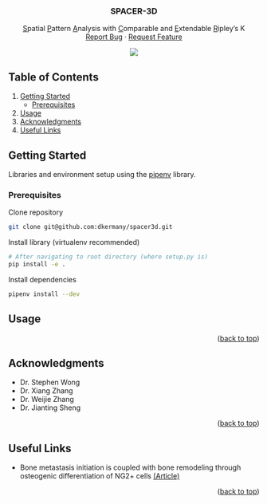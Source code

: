 <!-- ![Alt text](/Bone_Vessel_Segmentation_Diagram.png?raw=true)-->
<div id="top"></div>
<!-- PROJECT SHIELDS -->
<!--
*** I'm using markdown "reference style" links for readability.
*** Reference links are enclosed in brackets [ ] instead of parentheses ( ).
*** See the bottom of this document for the declaration of the reference variables
*** for contributors-url, forks-url, etc. This is an optional, concise syntax you may use.
*** https://www.markdownguide.org/basic-syntax/#reference-style-links
-->
<!-- PROJECT LOGO -->
<div align="center">

  <h3 align="center">SPACER-3D</h3>

  <p align="center">
    <u>S</u>patial <u>P</u>attern <u>A</u>nalysis with <u>C</u>omparable and <u>E</u>xtendable <u>R</u>ipley’s K 
    <br />
    <a href="https://github.com/dkermany/spacer3d/issues">Report Bug</a>
    ·
    <a href="https://github.com/dkermany/spacer3d/issues">Request Feature</a>
  </p>
  
  <img src="img/cover-photo.gif">
</div>

<!-- TABLE OF CONTENTS -->
## Table of Contents
<ol>
  <!-- <li>
    <a href="#project-overview">About The Project</a>
  </li> -->
  <li>
    <a href="#getting-started">Getting Started</a>
    <ul>
      <li><a href="#prerequisites">Prerequisites</a></li>
    </ul>
  </li>
  <li><a href="#usage">Usage</a></li>
  <li><a href="#acknowledgments">Acknowledgments</a></li>
  <li><a href="#useful-links">Useful Links</a></li>
</ol>

<!-- ABOUT THE PROJECT -->
<!-- ## Project Overview

### Objectives

Determine if there is any morphological changes to bone blood vessels in the vicinity of identified metastasized breast cancer cells, as well as any 3D spatial relationships between NG2+ stromal cells and disseminated tumor cells.

<p align="right">(<a href="#top">back to top</a>)</p> -->

<!-- ROADMAP -->
<!-- ## Roadmap
- [x] Reproduce previous work in matlab
- [x] Manually labeled 2D samples
- [x] Segmentation Datasets Loaded 

<p align="right">(<a href="#top">back to top</a>)</p> -->
<!-- GETTING STARTED -->
## Getting Started
Libraries and environment setup using the <a href="https://pipenv.pypa.io/en/latest/install/">pipenv</a> library.

### Prerequisites

Clone repository
  ```sh
  git clone git@github.com:dkermany/spacer3d.git
  ```

Install library (virtualenv recommended)
  ```sh
  # After navigating to root directory (where setup.py is)
  pip install -e .
  ```

Install dependencies
  ```sh
  pipenv install --dev
  ```
<!-- USAGE EXAMPLES -->
## Usage

<p align="right">(<a href="#top">back to top</a>)</p>

<!-- CONTRIBUTING -->
<!-- ## Contributing

Contributions are what make the open source community such an amazing place to learn, inspire, and create. Any contributions you make are **greatly appreciated**.

If you have a suggestion that would make this better, please fork the repo and create a pull request. You can also simply open an issue with the tag "enhancement".
Don't forget to give the project a star! Thanks again!

1. Fork the Project
2. Create your Feature Branch (`git checkout -b feature/AmazingFeature`)
3. Commit your Changes (`git commit -m 'Add some AmazingFeature'`)
4. Push to the Branch (`git push origin feature/AmazingFeature`)
5. Open a Pull Request
<p align="right">(<a href="#top">back to top</a>)</p> -->

<!-- LICENSE -->
<!-- ## License

Distributed under the MIT License. See `LICENSE.txt` for more information.
<p align="right">(<a href="#top">back to top</a>)</p> -->


<!-- ACKNOWLEDGMENTS -->
## Acknowledgments
* Dr. Stephen Wong
* Dr. Xiang Zhang
* Dr. Weijie Zhang
* Dr. Jianting Sheng
<p align="right">(<a href="#top">back to top</a>)</p>

<!-- Useful Links -->
## Useful Links
* Bone metastasis initiation is coupled with bone remodeling through osteogenic differentiation of NG2+ cells <a href="https://aacrjournals.org/cancerdiscovery/article/doi/10.1158/2159-8290.CD-22-0220/710013/Bone-metastasis-initiation-is-coupled-with-bone">(Article)</a>
<p align="right">(<a href="#top">back to top</a>)</p>

<!-- MARKDOWN LINKS & IMAGES -->
<!-- https://www.markdownguide.org/basic-syntax/#reference-style-links -->
[contributors-shield]: https://img.shields.io/github/contributors/othneildrew/Best-README-Template.svg?style=for-the-badge
[contributors-url]: https://github.com/othneildrew/Best-README-Template/graphs/contributors
[forks-shield]: https://img.shields.io/github/forks/othneildrew/Best-README-Template.svg?style=for-the-badge
[forks-url]: https://github.com/othneildrew/Best-README-Template/network/members
[stars-shield]: https://img.shields.io/github/stars/othneildrew/Best-README-Template.svg?style=for-the-badge
[stars-url]: https://github.com/othneildrew/Best-README-Template/stargazers
[issues-shield]: https://img.shields.io/github/issues/othneildrew/Best-README-Template.svg?style=for-the-badge
[issues-url]: https://github.com/othneildrew/Best-README-Template/issues
[license-shield]: https://img.shields.io/github/license/othneildrew/Best-README-Template.svg?style=for-the-badge
[license-url]: https://github.com/othneildrew/Best-README-Template/blob/master/LICENSE.txt
[linkedin-shield]: https://img.shields.io/badge/-LinkedIn-black.svg?style=for-the-badge&logo=linkedin&colorB=555
[linkedin-url]: https://linkedin.com/in/othneildrew
[product-screenshot]: images/screenshot.png
